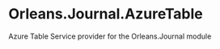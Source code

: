 Orleans.Journal.AzureTable
==========================

Azure Table Service provider for the Orleans.Journal module
